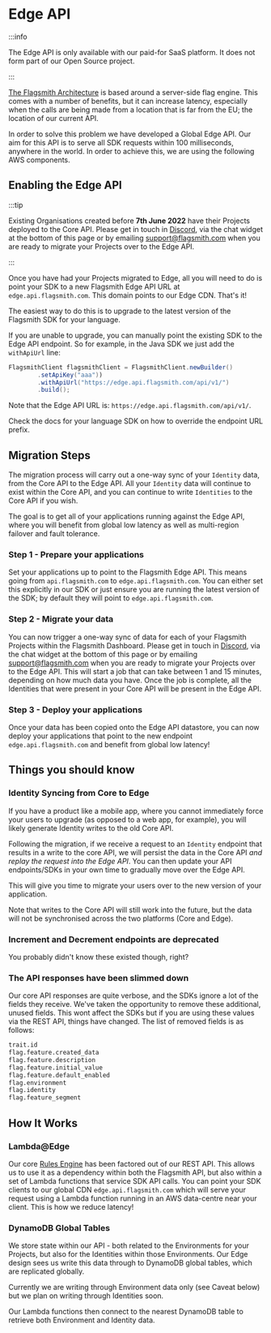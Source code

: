 # Edge API

:::info

The Edge API is only available with our paid-for SaaS platform. It does not form part of our Open Source project.

:::

[The Flagsmith Architecture](/advanced-use/integration-approaches#flags-are-evaluated-server-side) is based around a
server-side flag engine. This comes with a number of benefits, but it can increase latency, especially when the calls
are being made from a location that is far from the EU; the location of our current API.

In order to solve this problem we have developed a Global Edge API. Our aim for this API is to serve all SDK requests
within 100 milliseconds, anywhere in the world. In order to achieve this, we are using the following AWS components.

## Enabling the Edge API

:::tip

Existing Organisations created before **7th June 2022** have their Projects deployed to the Core API. Please get in
touch in [Discord](https://discord.gg/hFhxNtXzgm), via the chat widget at the bottom of this page or by emailing
support@flagsmith.com when you are ready to migrate your Projects over to the Edge API.

:::

Once you have had your Projects migrated to Edge, all you will need to do is point your SDK to a new Flagsmith Edge API
URL at `edge.api.flagsmith.com`. This domain points to our Edge CDN. That's it!

The easiest way to do this is to upgrade to the latest version of the Flagsmith SDK for your language.

If you are unable to upgrade, you can manually point the existing SDK to the Edge API endpoint. So for example, in the
Java SDK we just add the `withApiUrl` line:

```java
FlagsmithClient flagsmithClient = FlagsmithClient.newBuilder()
        .setApiKey("aaa"))
        .withApiUrl("https://edge.api.flagsmith.com/api/v1/")
        .build();
```

Note that the Edge API URL is: `https://edge.api.flagsmith.com/api/v1/`.

Check the docs for your language SDK on how to override the endpoint URL prefix.

## Migration Steps

The migration process will carry out a one-way sync of your `Identity` data, from the Core API to the Edge API. All your
`Identity` data will continue to exist within the Core API, and you can continue to write `Identities` to the Core API
if you wish.

The goal is to get all of your applications running against the Edge API, where you will benefit from global low latency
as well as multi-region failover and fault tolerance.

### Step 1 - Prepare your applications

Set your applications up to point to the Flagsmith Edge API. This means going from `api.flagsmith.com` to
`edge.api.flagsmith.com`. You can either set this explicitly in our SDK or just ensure you are running the latest
version of the SDK; by default they will point to `edge.api.flagsmith.com`.

### Step 2 - Migrate your data

You can now trigger a one-way sync of data for each of your Flagsmith Projects within the Flagsmith Dashboard. Please
get in touch in [Discord](https://discord.gg/hFhxNtXzgm), via the chat widget at the bottom of this page or by emailing
support@flagsmith.com when you are ready to migrate your Projects over to the Edge API. This will start a job that can
take between 1 and 15 minutes, depending on how much data you have. Once the job is complete, all the Identities that
were present in your Core API will be present in the Edge API.

### Step 3 - Deploy your applications

Once your data has been copied onto the Edge API datastore, you can now deploy your applications that point to the new
endpoint `edge.api.flagsmith.com` and benefit from global low latency!

## Things you should know

### Identity Syncing from Core to Edge

If you have a product like a mobile app, where you cannot immediately force your users to upgrade (as opposed to a web
app, for example), you will likely generate Identity writes to the old Core API.

Following the migration, if we receive a request to an `Identity` endpoint that results in a write to the core API, we
will persist the data in the Core API _and replay the request into the Edge API_. You can then update your API
endpoints/SDKs in your own time to gradually move over the Edge API.

This will give you time to migrate your users over to the new version of your application.

Note that writes to the Core API will still work into the future, but the data will not be synchronised across the two
platforms (Core and Edge).

### Increment and Decrement endpoints are deprecated

You probably didn't know these existed though, right?

### The API responses have been slimmed down

Our core API responses are quite verbose, and the SDKs ignore a lot of the fields they receive. We've taken the
opportunity to remove these additional, unused fields. This wont affect the SDKs but if you are using these values via
the REST API, things have changed. The list of removed fields is as follows:

```txt
trait.id
flag.feature.created_data
flag.feature.description
flag.feature.initial_value
flag.feature.default_enabled
flag.environment
flag.identity
flag.feature_segment
```

## How It Works

### Lambda@Edge

Our core [Rules Engine](https://github.com/Flagsmith/flagsmith-engine) has been factored out of our REST API. This
allows us to use it as a dependency within both the Flagsmith API, but also within a set of Lambda functions that
service SDK API calls. You can point your SDK clients to our global CDN `edge.api.flagsmith.com` which will serve your
request using a Lambda function running in an AWS data-centre near your client. This is how we reduce latency!

### DynamoDB Global Tables

We store state within our API - both related to the Environments for your Projects, but also for the Identities within
those Environments. Our Edge design sees us write this data through to DynamoDB global tables, which are replicated
globally.

Currently we are writing through Environment data only (see Caveat below) but we plan on writing through Identities
soon.

Our Lambda functions then connect to the nearest DynamoDB table to retrieve both Environment and Identity data.
